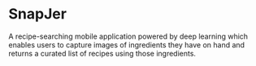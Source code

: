 # SnapJer
A recipe-searching mobile application powered by deep learning which enables users to capture images of ingredients they have on hand and returns a curated list of recipes using those ingredients.
